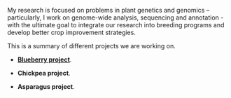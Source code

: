 My research is focused on problems in plant genetics and genomics – particularly, I work on genome-wide analysis, sequencing and annotation - with the ultimate goal to integrate our research into breeding programs and develop better crop improvement strategies. 

This is a summary of different projects we are working on.

  * **[Blueberry project](https://jdieramon.github.io/BlueberryProject/)**.

  * **Chickpea project**.
  * **Asparagus project**. 
  
